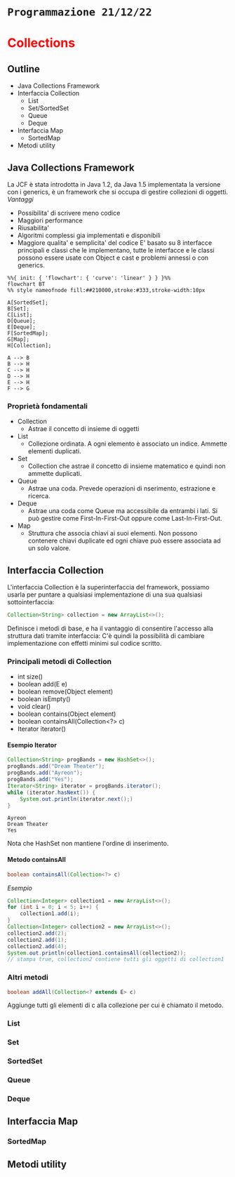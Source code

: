 # `Programmazione 21/12/22`

# <text style=color:red>Collections
## Outline
+ Java Collections Framework
+ Interfaccia Collection
  + List
  + Set/SortedSet
  + Queue
  + Deque
+ Interfaccia Map
  + SortedMap
+ Metodi utility
  
## Java Collections Framework
La JCF è stata introdotta in Java 1.2, da Java 1.5 implementata la versione con i generics, è un framework che si occupa di gestire collezioni di oggetti.
_Vantaggi_
+ Possibilita' di scrivere meno codice
+ Maggiori performance
+ Riusabilita'
+ Algoritmi complessi gia implementati e disponibili
+ Maggiore qualita' e semplicita' del codice
E' basato su 8 interfacce principali e classi che le implementano, tutte le interfacce e le classi possono essere usate con Object e cast e problemi annessi o con generics.
```mermaid
%%{ init: { 'flowchart': { 'curve': 'linear' } } }%%
flowchart BT
%% style nameofnode fill:##210000,stroke:#333,stroke-width:10px

A[SortedSet];
B[Set];
C[List];
D[Queue];
E[Deque];
F[SortedMap];
G[Map];
H[Collection];

A --> B
B --> H
C --> H
D --> H
E --> H
F --> G
```
### Proprietà fondamentali
+ Collection
  + Astrae il concetto di insieme di oggetti
+ List
  + Collezione ordinata. A ogni elemento è associato un indice. Ammette elementi duplicati.
+ Set
  + Collection che astrae il concetto di insieme matematico e quindi non ammette duplicati.
+ Queue
  + Astrae una coda. Prevede operazioni di nserimento, estrazione e ricerca.
+ Deque
  + Astrae una coda come Queue ma accessibile da entrambi i lati. Si può gestire come First-In-First-Out oppure come Last-In-First-Out.
+ Map
  + Struttura che associa chiavi ai suoi elementi. Non possono contenere chiavi duplicate ed ogni chiave può essere associata ad un solo valore.
## Interfaccia Collection
L'interfaccia Collection è la superinterfaccia del framework, possiamo usarla per puntare a qualsiasi implementazione di una sua qualsiasi sottointerfaccia:
```java
Collection<String> collection = new ArrayList<>();
```
Definisce i metodi di base, e ha il vantaggio di consentire l'accesso alla struttura dati tramite interfaccia: C'è quindi la possibilità di cambiare implementazione con effetti minimi sul codice scritto.
### Principali metodi di Collection
+   int size()
+   boolean add(E e)
+   boolean remove(Object element)
+   boolean isEmpty()
+   void clear()
+   boolean contains(Object element)
+   boolean containsAll(Collection<?> c)
+   Iterator<E> iterator()
#### Esempio Iterator
```java
Collection<String> progBands = new HashSet<>();
progBands.add("Dream Theater");
progBands.add("Ayreon");
progBands.add("Yes");
Iterator<String> iterator = progBands.iterator();
while (iterator.hasNext()) {
    System.out.println(iterator.next();)
}
```
```
Ayreon
Dream Theater
Yes
```
Nota che HashSet non mantiene l'ordine di inserimento.
#### Metodo containsAll
```java
boolean containsAll(Collection<?> c)
```
_Esempio_
```java
Collection<Integer> collection1 = new ArrayList<>();
for (int i = 0; i < 5; i++) {
    collection1.add(i);
}
Collection<Integer> collection2 = new ArrayList<>();
collection2.add(2);
collection2.add(1);
collection2.add(4);
System.out.println(collection1.containsAll(collection2));
// stampa true, collection2 contiene tutti gli oggetti di collection1
```
### Altri metodi
```java
boolean addAll(Collection<? extends E> c)
```
Aggiunge tutti gli elementi di c alla collezione per cui è chiamato il metodo.
### List
### Set
### SortedSet
### Queue
### Deque
## Interfaccia Map
### SortedMap
## Metodi utility